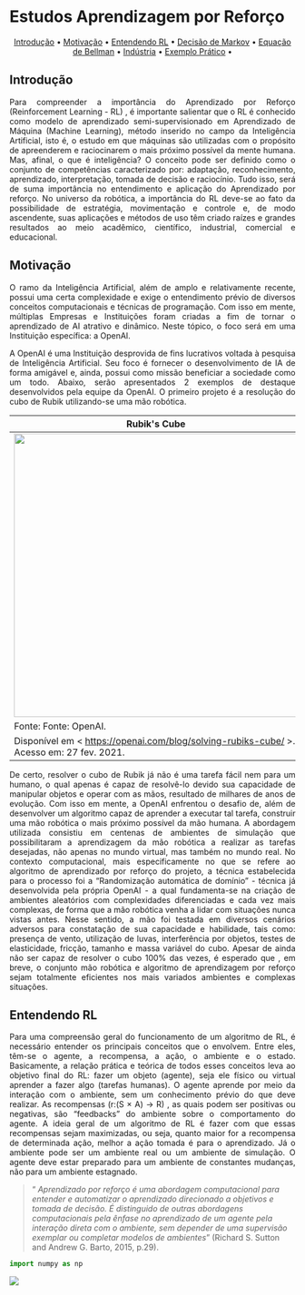 # Estudos Aprendizagem por Reforço
<p align="center">
 <a href="#introducao">Introdução</a> •
 <a href="#motivacao">Motivação</a> • 
 <a href="#rl">Entendendo RL</a> • 
 <a href="#markov">Decisão de Markov</a> • 
 <a href="#bellman">Equação de Bellman</a> • 
 <a href="#industria">Indústria</a>  • 
 <a href="#exemplo">Exemplo Prático</a> • 
</p>

## Introdução
<p align="justify">Para compreender a importância do Aprendizado por Reforço (Reinforcement Learning - RL) , é importante salientar que o RL é conhecido como modelo de aprendizado semi-supervisionado em Aprendizado de Máquina (Machine Learning), método inserido no campo da Inteligência Artificial, isto é, o estudo em que máquinas são utilizadas com o propósito de apreenderem e raciocinarem o mais próximo possível da mente humana. Mas, afinal, o que é inteligência? O conceito pode ser definido como o conjunto de competências caracterizado por: adaptação, reconhecimento, aprendizado, interpretação, tomada de decisão e raciocínio. Tudo isso, será de suma importância no entendimento e aplicação do Aprendizado por reforço. No universo da robótica, a importância do RL deve-se ao fato da possibilidade de estratégia, movimentação e controle e, de modo ascendente, suas aplicações e métodos de uso têm criado raízes e grandes resultados ao meio acadêmico, científico, industrial, comercial e educacional.</p>

## Motivação
<p align="justify">O ramo da Inteligência Artificial, além de amplo e relativamente recente, possui uma certa complexidade e exige o entendimento prévio de diversos conceitos computacionais e técnicas de programação. Com isso em mente, múltiplas Empresas e Instituições foram criadas a fim de tornar o aprendizado de AI atrativo e dinâmico. Neste tópico, o foco será em uma Instituição específica: a OpenAI.</p>

<p align="justify">A OpenAI é uma Instituição desprovida de fins lucrativos voltada à pesquisa de Inteligência Artificial. Seu foco é fornecer o desenvolvimento de IA de forma amigável e, ainda, possui como missão beneficiar a sociedade como um todo. Abaixo, serão apresentados 2 exemplos de destaque desenvolvidos pela equipe da OpenAI. 
	O primeiro projeto é a resolução do cubo de Rubik utilizando-se uma mão robótica.</p>

| Rubik's Cube |
| ------------ |
| <img src="https://cdn.openai.com/solving-rubiks-cube/images/dr.jpg" width="500">|
| Fonte: Fonte: OpenAI.
Disponível em < https://openai.com/blog/solving-rubiks-cube/ >. Acesso em: 27 fev. 2021. |

<p align="justify">De certo, resolver o cubo de Rubik já não é uma tarefa fácil nem para um humano, o qual apenas é capaz de resolvê-lo devido sua capacidade de manipular objetos e operar com as mãos, resultado de milhares de anos de evolução. Com isso em mente, a OpenAI enfrentou o desafio de, além de desenvolver um algoritmo capaz de aprender a executar tal tarefa, construir uma mão robótica o mais próximo possível da mão humana. A abordagem utilizada consistiu em centenas de ambientes de simulação que possibilitaram a aprendizagem da mão robótica a realizar as tarefas desejadas, não apenas no mundo virtual, mas também no mundo real. No contexto computacional, mais especificamente no que se refere ao algoritmo de aprendizado por reforço do projeto, a técnica estabelecida para o processo foi a “Randomização automática de domínio” - técnica já desenvolvida pela própria OpenAI - a qual fundamenta-se na criação de ambientes aleatórios com complexidades diferenciadas e cada vez mais complexas, de forma que a mão robótica venha a lidar com situações nunca vistas antes. Nesse sentido, a mão foi testada em diversos cenários adversos para constatação de sua capacidade e habilidade, tais como: presença de vento, utilização de luvas, interferência por objetos, testes de elasticidade, fricção, tamanho e massa variável do cubo. Apesar de ainda não ser capaz de resolver o cubo 100% das vezes, é esperado que , em breve,  o conjunto mão robótica e algoritmo de aprendizagem por reforço sejam totalmente eficientes nos mais variados ambientes e complexas situações.</p>

## Entendendo RL
<p align="justify">Para uma compreensão geral do funcionamento de um algoritmo de RL, é necessário entender os principais conceitos que o envolvem. Entre eles, têm-se o agente, a recompensa, a ação, o ambiente e o estado. Basicamente, a relação prática e teórica de todos esses conceitos leva ao objetivo final do RL: fazer um objeto (agente), seja ele físico ou virtual aprender a fazer algo (tarefas humanas). O agente aprende por meio da interação com o ambiente, sem um conhecimento prévio do que deve realizar. As recompensas (r:(S × A) → R) , as quais podem ser  positivas ou negativas, são “feedbacks” do ambiente sobre o comportamento do agente. A ideia geral de um algoritmo de RL é fazer com que essas recompensas sejam maximizadas, ou seja, quanto maior for a recompensa de determinada ação, melhor a ação tomada é para o aprendizado. Já o ambiente pode ser um ambiente real ou um ambiente de simulação. O agente deve estar preparado para um ambiente de constantes mudanças, não para um ambiente estagnado.</p>

>“ _Aprendizado por reforço é uma abordagem computacional para entender e automatizar o aprendizado direcionado a objetivos e tomada de decisão. É distinguido de outras abordagens computacionais pela ênfase no aprendizado de um agente pela interação direta com o ambiente, sem depender de uma supervisão exemplar ou completar modelos de ambientes_” (Richard S. Sutton and Andrew G. Barto, 2015, p.29).


```python
import numpy as np 
```

<img src="https://render.githubusercontent.com/render/math?math=Q(s,a) = Q(s,a) + \alpha [R(s',a)+\gamma max_{a'} Q'(s',a') - Q(s,a)]">
